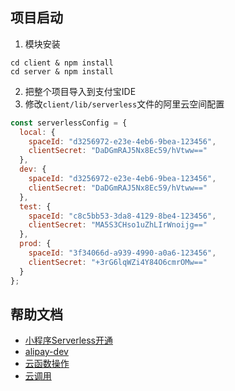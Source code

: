 ## 项目启动
1. 模块安装
```
cd client & npm install
cd server & npm install
```
2. 把整个项目导入到支付宝IDE
3. 修改``client/lib/serverless``文件的阿里云空间配置
```javascript
const serverlessConfig = {
  local: {
    spaceId: "d3256972-e23e-4eb6-9bea-123456",
    clientSecret: "DaDGmRAJ5Nx8Ec59/hVtww=="
  },
  dev: {
    spaceId: "d3256972-e23e-4eb6-9bea-123456",
    clientSecret: "DaDGmRAJ5Nx8Ec59/hVtww=="
  },
  test: {
    spaceId: "c8c5bb53-3da8-4129-8be4-123456",
    clientSecret: "MA5S3CHso1uZhLIrWnoijg=="
  },
  prod: {
    spaceId: "3f34066d-a939-4990-a0a6-123456",
    clientSecret: "+3rG6lqWZi4Y84O6cmrOMw=="
  }
};
```

## 帮助文档
* [小程序Serverless开通](https://opendocs.alipay.com/mini/cloudservice/aban9r)
* [alipay-dev](https://www.npmjs.com/package/alipay-dev)
* [云函数操作](https://help.aliyun.com/document_detail/121998.html?spm=a2c4g.11186623.6.633.2e81564cqLoKVu)
* [云调用](https://opendocs.alipay.com/mini/cloudservice/khf843)